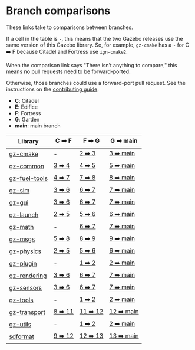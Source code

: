 # Branch comparisons

These links take to comparisons between branches.

If a cell in the table is `-`, this means that the two Gazebo releases use
the same version of this Gazebo library. So, for example, `gz-cmake` has a
`-` for C ➡️  F because Citadel and Fortress use `ign-cmake2`.

When the comparison link says "There isn’t anything to compare," this means
no pull requests need to be forward-ported.

Otherwise, those branches could use a forward-port pull request.
See the instructions on the
[contributing guide](https://gazebosim.org/docs/all/contributing#process).

* **C**: Citadel
* **E**: Edifice
* **F**: Fortress
* **G**: Garden
* **main**: main branch

Library                        | C ➡️  F                        |  F ➡️  G                        | G ➡️  main
------------------------------ | ----------------------------- | ------------------------------ | ---------------------------------
[gz-cmake][gz-cmake]           | -                             | [2 ➡️  3][gz-cmake-2-3]         | [3 ➡️  main][gz-cmake-main]
[gz-common][gz-common]         | [3 ➡️  4][ign-common-3-4]      | [4 ➡️  5][gz-common-4-5]        | [5 ➡️  main][gz-common-main]
[gz-fuel-tools][gz-fuel-tools] | [4 ➡️  7][ign-fuel-tools-4-7]  | [7 ➡️  8][gz-fuel-tools-7-8]    | [8 ➡️  main][gz-fuel-tools-main]
[gz-sim][gz-sim]               | [3 ➡️  6][ign-gazebo-3-6]      | [6 ➡️  7][gz-sim-6-7]           | [7 ➡️  main][gz-sim-main]
[gz-gui][gz-gui]               | [3 ➡️  6][ign-gui-3-6]         | [6 ➡️  7][gz-gui-6-7]           | [7 ➡️  main][gz-gui-main]
[gz-launch][gz-launch]         | [2 ➡️  5][ign-launch-2-5]      | [5 ➡️  6][gz-launch-5-6]        | [6 ➡️  main][gz-launch-main]
[gz-math][gz-math]             | -                             | [6 ➡️  7][gz-math-6-7]          | [7 ➡️  main][gz-math-main]
[gz-msgs][gz-msgs]             | [5 ➡️  8][ign-msgs-5-8]        | [8 ➡️  9][gz-msgs-8-9]          | [9 ➡️  main][gz-msgs-main]
[gz-physics][gz-physics]       | [2 ➡️  5][ign-physics-2-5]     | [5 ➡️  6][gz-physics-5-6]       | [6 ➡️  main][gz-physics-main]
[gz-plugin][gz-plugin]         | -                             | [1 ➡️  2][gz-plugin-1-2]        | [2 ➡️  main][gz-plugin-main]
[gz-rendering][gz-rendering]   | [3 ➡️  6][ign-rendering-3-6]   | [6 ➡️  7][gz-rendering-6-7]     | [7 ➡️  main][gz-rendering-main]
[gz-sensors][gz-sensors]       | [3 ➡️  6][ign-sensors-3-6]     | [6 ➡️  7][gz-sensors-6-7]       | [7 ➡️  main][gz-sensors-main]
[gz-tools][gz-tools]           | -                             | [1 ➡️  2][gz-tools-1-2]         | [2 ➡️  main][gz-tools-main]
[gz-transport][gz-transport]   | [8 ➡️  11][ign-transport-8-11] | [11 ➡️  12][gz-transport-11-12] | [12 ➡️  main][gz-transport-main]
[gz-utils][gz-utils]           | -                             | [1 ➡️  2][gz-utils-1-2]         | [2 ➡️  main][gz-utils-main]
[sdformat][sdformat]           | [9 ➡️  12][sdformat-9-12]      | [12 ➡️  13][sdformat-12-13]     | [13 ➡️  main][sdformat-main]

[gz-cmake]: https://github.com/gazebosim/gz-cmake
[gz-cmake-2-3]: https://github.com/gazebosim/gz-cmake/compare/gz-cmake3...ign-cmake2
[gz-cmake-main]: https://github.com/gazebosim/gz-cmake/compare/main...gz-cmake3

[gz-common]: https://github.com/gazebosim/gz-common
[ign-common-3-4]: https://github.com/gazebosim/gz-common/compare/ign-common4...ign-common3
[gz-common-4-5]: https://github.com/gazebosim/gz-common/compare/gz-common5...ign-common4
[gz-common-main]: https://github.com/gazebosim/gz-common/compare/main...gz-common5

[gz-fuel-tools]: https://github.com/gazebosim/gz-fuel-tools
[ign-fuel-tools-4-7]: https://github.com/gazebosim/gz-fuel-tools/compare/ign-fuel-tools7...ign-fuel-tools4
[gz-fuel-tools-7-8]: https://github.com/gazebosim/gz-fuel-tools/compare/gz-fuel-tools8...ign-fuel-tools7
[gz-fuel-tools-main]: https://github.com/gazebosim/gz-fuel-tools/compare/main...gz-fuel-tools8

[gz-sim]: https://github.com/gazebosim/gz-sim
[ign-gazebo-3-6]: https://github.com/gazebosim/gz-sim/compare/ign-gazebo6...ign-gazebo3
[gz-sim-6-7]: https://github.com/gazebosim/gz-sim/compare/gz-sim7...ign-gazebo6
[gz-sim-main]: https://github.com/gazebosim/gz-sim/compare/main...gz-sim7

[gz-gui]: https://github.com/gazebosim/gz-gui
[ign-gui-3-6]: https://github.com/gazebosim/gz-gui/compare/ign-gui6...ign-gui3
[gz-gui-6-7]: https://github.com/gazebosim/gz-gui/compare/gz-gui7...ign-gui6
[gz-gui-main]: https://github.com/gazebosim/gz-gui/compare/main...gz-gui7

[gz-launch]: https://github.com/gazebosim/gz-launch
[ign-launch-2-5]: https://github.com/gazebosim/gz-launch/compare/ign-launch5...ign-launch2
[gz-launch-5-6]: https://github.com/gazebosim/gz-launch/compare/gz-launch6...ign-launch5
[gz-launch-main]: https://github.com/gazebosim/gz-launch/compare/main...gz-launch6

[gz-math]: https://github.com/gazebosim/gz-math
[gz-math-6-7]: https://github.com/gazebosim/gz-math/compare/gz-math7...ign-math6
[gz-math-main]: https://github.com/gazebosim/gz-math/compare/main...gz-math7

[gz-msgs]: https://github.com/gazebosim/gz-msgs
[ign-msgs-5-8]: https://github.com/gazebosim/gz-msgs/compare/ign-msgs8...ign-msgs5
[gz-msgs-8-9]: https://github.com/gazebosim/gz-msgs/compare/gz-msgs9...ign-msgs8
[gz-msgs-main]: https://github.com/gazebosim/gz-msgs/compare/main...gz-msgs9

[gz-physics]: https://github.com/gazebosim/gz-physics
[ign-physics-2-5]: https://github.com/gazebosim/gz-physics/compare/ign-physics5...ign-physics2
[gz-physics-5-6]: https://github.com/gazebosim/gz-physics/compare/gz-physics6...ign-physics5
[gz-physics-main]: https://github.com/gazebosim/gz-physics/compare/main...ign-physics6

[gz-plugin]: https://github.com/gazebosim/gz-plugin
[gz-plugin-1-2]: https://github.com/gazebosim/gz-plugin/compare/gz-plugin2...ign-plugin1
[gz-plugin-main]: https://github.com/gazebosim/gz-plugin/compare/main...gz-plugin2

[gz-rendering]: https://github.com/gazebosim/gz-rendering
[ign-rendering-3-6]: https://github.com/gazebosim/gz-rendering/compare/ign-rendering6...ign-rendering3
[gz-rendering-6-7]: https://github.com/gazebosim/gz-rendering/compare/gz-rendering7...ign-rendering6
[gz-rendering-main]: https://github.com/gazebosim/gz-rendering/compare/main...gz-rendering7

[gz-sensors]: https://github.com/gazebosim/gz-sensors
[ign-sensors-3-6]: https://github.com/gazebosim/gz-sensors/compare/ign-sensors6...ign-sensors3
[gz-sensors-6-7]: https://github.com/gazebosim/gz-sensors/compare/gz-sensors7...ign-sensors6
[gz-sensors-main]: https://github.com/gazebosim/gz-sensors/compare/main...gz-sensors7

[gz-tools]: https://github.com/gazebosim/gz-tools
[gz-tools-1-2]: https://github.com/gazebosim/gz-tools/compare/gz-tools2...ign-tools1
[gz-tools-main]: https://github.com/gazebosim/gz-tools/compare/main...gz-tools2

[gz-transport]: https://github.com/gazebosim/gz-transport
[ign-transport-8-11]: https://github.com/gazebosim/gz-transport/compare/ign-transport11...ign-transport8
[gz-transport-11-12]: https://github.com/gazebosim/gz-transport/compare/gz-transport12...ign-transport11
[gz-transport-main]: https://github.com/gazebosim/gz-transport/compare/main...gz-transport12

[gz-utils]: https://github.com/gazebosim/gz-utils
[gz-utils-1-2]: https://github.com/gazebosim/gz-utils/compare/gz-utils2...ign-utils1
[gz-utils-main]: https://github.com/gazebosim/gz-utils/compare/main...gz-utils2

[sdformat]: https://github.com/osrf/sdformat
[sdformat-9-12]: https://github.com/osrf/sdformat/compare/sdf12...sdf9
[sdformat-12-13]: https://github.com/osrf/sdformat/compare/sdf13...sdf12
[sdformat-main]: https://github.com/osrf/sdformat/compare/main...sdf13
